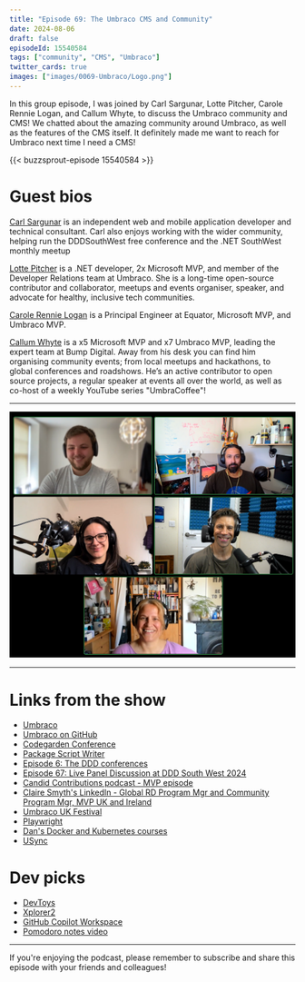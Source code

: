 ```yaml
---
title: "Episode 69: The Umbraco CMS and Community"
date: 2024-08-06
draft: false
episodeId: 15540584
tags: ["community", "CMS", "Umbraco"]
twitter_cards: true
images: ["images/0069-Umbraco/Logo.png"]
---
```


In this group episode, I was joined by Carl Sargunar, Lotte Pitcher, Carole Rennie Logan, and Callum Whyte, to discuss the Umbraco community and CMS! We chatted about the amazing community around Umbraco, as well as the features of the CMS itself. It definitely made me want to reach for Umbraco next time I need a CMS!

{{< buzzsprout-episode 15540584 >}}

# Guest bios

[Carl Sargunar](https://www.linkedin.com/in/carl-sargunar-63b5814/) is an independent web and mobile application developer and technical consultant. Carl also enjoys working with the wider community, helping run the DDDSouthWest free conference and the .NET SouthWest monthly meetup

[Lotte Pitcher](https://www.linkedin.com/in/lottepitcher/) is a .NET developer, 2x Microsoft MVP, and member of the Developer Relations team at Umbraco. She is a long-time open-source contributor and collaborator, meetups and events organiser, speaker, and advocate for healthy, inclusive tech communities.

[Carole Rennie Logan](https://www.linkedin.com/in/carole-rennie-logan-13227328/) is a Principal Engineer at Equator, Microsoft MVP, and Umbraco MVP.

[Callum Whyte](https://www.linkedin.com/in/callumbwhyte/) is a x5 Microsoft MVP and x7 Umbraco MVP, leading the expert team at Bump Digital. Away from his desk you can find him organising community events; from local meetups and hackathons, to global conferences and roadshows. He’s an active contributor to open source projects, a regular speaker at events all over the world, as well as co-host of a weekly YouTube series "UmbraCoffee"!

---

![](/images/0069-Umbraco/Photo.png)

---

# Links from the show

* [Umbraco](https://umbraco.com/)
* [Umbraco on GitHub](https://github.com/umbraco)
* [Codegarden Conference](https://codegarden.umbraco.com/)
* [Package Script Writer](https://psw.codeshare.co.uk/)
* [Episode 6: The DDD conferences](https://unhandledexceptionpodcast.com/posts/0006-ddd/)
* [Episode 67: Live Panel Discussion at DDD South West 2024](https://unhandledexceptionpodcast.com/posts/0067-dddpanel/)
* [Candid Contributions podcast - MVP episode](https://www.spreaker.com/episode/the-first-rule-of-the-microsoft-mvp-summit--59099057)
* [Claire Smyth's LinkedIn - Global RD Program Mgr and Community Program Mgr, MVP UK and Ireland](https://www.linkedin.com/in/claire-smyth-452471/)
* [Umbraco UK Festival](https://www.tickettailor.com/events/umbukfdn/1323728)
* [Playwright](https://playwright.dev/dotnet/)
* [Dan's Docker and Kubernetes courses](https://dometrain.com/author/dan-clarke/)
* [USync](https://our.umbraco.com/packages/developer-tools/usync/)

# Dev picks

* [DevToys](https://devtoys.app/)
* [Xplorer2](https://www.zabkat.com/)
* [GitHub Copilot Workspace](https://github.blog/news-insights/product-news/github-copilot-workspace/)
* [Pomodoro notes video](https://youtu.be/7I8dqk1565Q?si=QXOU7Ce5DQUFmtjk)

---

If you're enjoying the podcast, please remember to subscribe and share this episode with your friends and colleagues!
